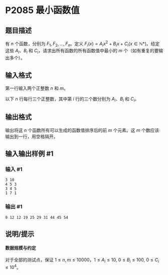 # P2085 最小函数值

## 题目描述

有 $n$ 个函数，分别为 $F_1,F_2,\dots,F_n$。定义 $F_i(x)=A_ix^2+B_ix+C_i(x\in\mathbb N*)$。给定这些 $A_i$、$B_i$ 和 $C_i$，请求出所有函数的所有函数值中最小的 $m$ 个（如有重复的要输出多个）。

## 输入格式

第一行输入两个正整数 $n$ 和 $m$。  

以下 $n$ 行每行三个正整数，其中第 $i$ 行的三个数分别为 $A_i$、$B_i$ 和 $C_i$。

## 输出格式

输出将这 $n$ 个函数所有可以生成的函数值排序后的前 $m$ 个元素。这 $m$ 个数应该输出到一行，用空格隔开。

## 输入输出样例 #1

### 输入 #1

```
3 10
4 5 3
3 4 5
1 7 1
```

### 输出 #1

```
9 12 12 19 25 29 31 44 45 54
```

## 说明/提示

#### 数据规模与约定

对于全部的测试点，保证 $1 \leq n,m\le10000$，$1 \leq A_i\le10$,
$0 \leq B_i\le100$,
$0 \leq C_i\le10^4$。